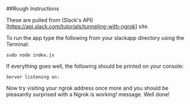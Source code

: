 ##Rough Instructions

These are pulled from (Slack's API)[https://api.slack.com/tutorials/tunneling-with-ngrok] site.

To run the app type the following from your slackapp directory using the Terminal:

`sudo node index.js`

If everything goes well, the following should be printed on your console:

`Server listening on:`

Now try visiting your ngrok address once more and you should be pleasantly surprised with a Ngrok is working! message. Well done!
